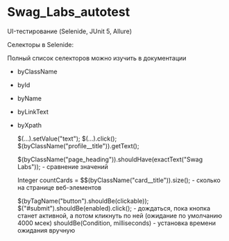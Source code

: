 # Swag_Labs_autotest
UI-тестирование (Selenide, JUnit 5, Allure)

Селекторы в Selenide:

Полный список селекторов можно изучить в документации

- byClassName
- byId
- byName
- byLinkText
- byXpath


    $(...).setValue("text");
    $(...).click(); 
    $(byClassName("profile__title")).getText(); 

    $(byClassName("page_heading")).shouldHave(exactText("Swag Labs")); - сравнение значений
    
    Integer countCards = $$(byClassName("card__title")).size(); -  сколько на странице веб-элементов
    
    $(byTagName("button").shouldBe(clickable));
    $("#submit").shouldBe(enabled).click(); - дождаться, пока кнопка станет активной, а потом кликнуть по ней (ожидание по умолчанию 4000 мсек)
    shouldBe(Condition, milliseconds) - установка времени ожидания вручную
    
        


